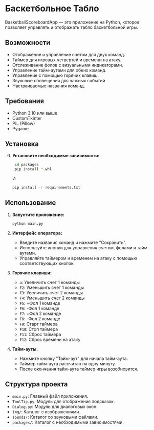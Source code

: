
# Баскетбольное Табло

BasketballScoreboardApp — это приложение на Python, которое позволяет управлять и отображать табло баскетбольной игры.

## Возможности

- Отображение и управление счетом для двух команд.
- Таймер для игровых четвертей и времени на атаку.
- Отслеживание фолов с визуальными индикаторами.
- Управление тайм-аутами для обеих команд.
- Управление с помощью горячих клавиш.
- Звуковые оповещения для важных событий.
- Настраиваемые названия команд.

## Требования

- Python 3.10 или выше
- CustomTkinter
- PIL (Pillow)
- Pygame

## Установка

0. **Установите необходимые зависимости:**

   ```bash
    cd packages
    pip install *.whl
    ```
   И
   
   ```bash
   pip install -r requirements.txt
   ```

## Использование

1. **Запустите приложение:**
    ```bash
    python main.py
    ```

2. **Интерфейс оператора:**
   - Введите названия команд и нажмите "Сохранить".
   - Используйте кнопки для управления счетом, фолами и тайм-аутами.
   - Управляйте таймером и временем на атаку с помощью соответствующих кнопок.


3. **Горячие клавиши:**
   - `a`: Увеличить счет 1 команды
   - `F2`: Уменьшить счет 1 команды
   - `F3`: Увеличить счет 2 команды
   - `F4`: Уменьшить счет 2 команды
   - `F5`: +Фол 1 команде
   - `F6`: -Фол 1 команде
   - `F7`: +Фол 2 команде
   - `F8`: -Фол 2 команде
   - `F9`: Старт таймера
   - `F10`: Стоп таймера
   - `F11`: Сброс таймера
   - `F12`: Сброс времени на атаку


4. **Тайм-ауты:**
   - Нажмите кнопку "Тайм-аут" для начала тайм-аута.
   - Таймер тайм-аута рассчитан на одну минуту.
   - После окончания тайм-аута таймер игры возобновится.

## Структура проекта

- `main.py`: Главный файл приложения.
- `ToolTip.py`: Модуль для отображения подсказок.
- `Dialog.py`: Модуль для диалоговых окон.
- `img/`: Каталог с изображениями.
- `sounds/`: Каталог со звуковыми файлами.
- `packages/`: Каталог с необходимыми зависимостями.

